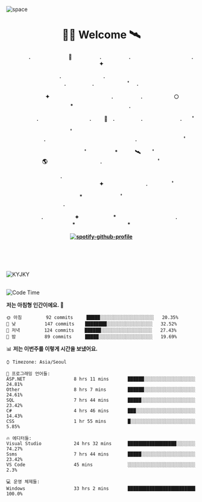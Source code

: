 ![space](https://user-images.githubusercontent.com/93513959/153272999-db6423b1-a80f-4b72-bf4c-7be2c9d6d328.png)



<h1 align="center">👨‍🚀 Welcome  🛰︎</h1>
<h4 align='center'>
<p align="center">　　　　.　　　　　　  　🌠　　　   　. 　　　　　.　　　　　　　　　　　  . 　　　 　       ✦     </p>
<p align="center">.　　　　　　　　.　　  　　　　  　 　　　　　　　　　　　.　　　　　.　　　　   　 ﾟ             　.        </p>
<p align="center">　　　　✦　　　　　  　　　　    　. 　　　　　.　　　　　　🌕　*　　　　　　　　　　  . 　　　 　            </p>
<p align="center">　　  　         　　. 　　　　   　 　　　.     　   　🚀　.　　　　　.　　　   　　　 .             　 ﾟ   </p>
<p align="center">　　ﾟ　　　　　　　　  　　　　   　 　　　　.　　　　　　　　　　　　　　　　　.   　　　            　  　　　ﾟ</p>
<p align="center"> 　　　　　　　ﾟ　　　 　　*　　   🛰︎　 　ﾟ　　　　🌎　　　　　　　　　　.　　　　　　　   　　  ﾟ          　   </p>
<p align="center">.　　　　　　　　　　  　　　　   　 　　　　　　　　　　　　 ✦　　　　　　　　.　   　　             ﾟ　  　　   </p>
<p align="center">　　　*　　　　　　  　ﾟ　　   　 　　　　.　　　　　　　　　　　　　　　　   　　            　  　　            </p>
<p align="center">　　　.　　　　　　✦  　　　　　   *　 　　　　　　　　　　.　　　　　　　*　　　　　   　              　  　*　  </p>

[![spotify-github-profile](https://spotify-github-profile.vercel.app/api/view?uid=316vepr7x7ia45xvcuqyysvtmpfe&cover_image=true&theme=novatorem&bar_color=37bac3&bar_color_cover=false)](https://spotify-github-profile.vercel.app/api/view?uid=316vepr7x7ia45xvcuqyysvtmpfe&redirect=true)

</h4>

<br>
<br>
<br>

<p align="left"><img src="https://github-readme-stats.vercel.app/api/top-langs?username=KYJKY&show_icons=true&locale=en&layout=compact&theme=radical" alt="KYJKY" />
<!--<img src="https://github-readme-stats.vercel.app/api?username=KYJKY&show_icons=true&locale=en&theme=radical" alt="KYJKY" />--> <br><br></p>

<!--START_SECTION:waka-->
![Code Time](http://img.shields.io/badge/Code%20Time-852%20hrs%2059%20mins-blue)

**저는 아침형 인간이에요. 🐤** 

```text
🌞 아침         92 commits     █████░░░░░░░░░░░░░░░░░░░░   20.35% 
🌆 낮　         147 commits    ████████░░░░░░░░░░░░░░░░░   32.52% 
🌃 저녁         124 commits    ██████░░░░░░░░░░░░░░░░░░░   27.43% 
🌙 밤　         89 commits     █████░░░░░░░░░░░░░░░░░░░░   19.69%

```


📊 **저는 이번주를 이렇게 시간을 보냈어요.** 

```text
⌚︎ Timezone: Asia/Seoul

💬 프로그래밍 언어들: 
ASP.NET                  8 hrs 11 mins       ██████░░░░░░░░░░░░░░░░░░░   24.81% 
Other                    8 hrs 7 mins        ██████░░░░░░░░░░░░░░░░░░░   24.61% 
SQL                      7 hrs 44 mins       █████░░░░░░░░░░░░░░░░░░░░   23.42% 
C#                       4 hrs 46 mins       ███░░░░░░░░░░░░░░░░░░░░░░   14.43% 
CSS                      1 hr 55 mins        █░░░░░░░░░░░░░░░░░░░░░░░░   5.85%

🔥 에디터들: 
Visual Studio            24 hrs 32 mins      ██████████████████░░░░░░░   74.27% 
Ssms                     7 hrs 44 mins       █████░░░░░░░░░░░░░░░░░░░░   23.42% 
VS Code                  45 mins             ░░░░░░░░░░░░░░░░░░░░░░░░░   2.3%

💻 운영 체제들: 
Windows                  33 hrs 2 mins       █████████████████████████   100.0%

```


<!--END_SECTION:waka-->
